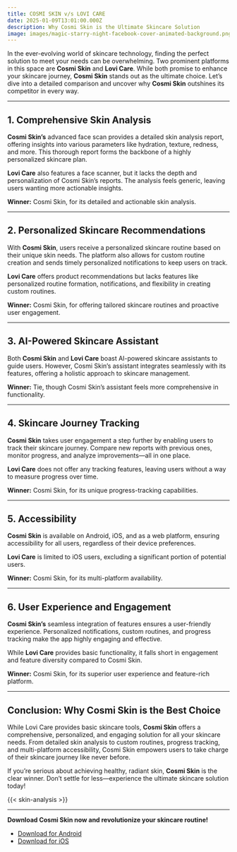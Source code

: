 ```yaml
---
title: COSMI SKIN v/s LOVI CARE
date: 2025-01-09T13:01:00.000Z
description: Why Cosmi Skin is the Ultimate Skincare Solution
image: images/magic-starry-night-facebook-cover-animated-background.png
---
```


In the ever-evolving world of skincare technology, finding the perfect solution to meet your needs can be overwhelming. Two prominent platforms in this space are **Cosmi Skin** and **Lovi Care**. While both promise to enhance your skincare journey, **Cosmi Skin** stands out as the ultimate choice. Let’s dive into a detailed comparison and uncover why **Cosmi Skin** outshines its competitor in every way.

---

## 1. Comprehensive Skin Analysis

**Cosmi Skin’s** advanced face scan provides a detailed skin analysis report, offering insights into various parameters like hydration, texture, redness, and more. This thorough report forms the backbone of a highly personalized skincare plan.

**Lovi Care** also features a face scanner, but it lacks the depth and personalization of Cosmi Skin’s reports. The analysis feels generic, leaving users wanting more actionable insights.

**Winner:** Cosmi Skin, for its detailed and actionable skin analysis.

---

## 2. Personalized Skincare Recommendations

With **Cosmi Skin**, users receive a personalized skincare routine based on their unique skin needs. The platform also allows for custom routine creation and sends timely personalized notifications to keep users on track.

**Lovi Care** offers product recommendations but lacks features like personalized routine formation, notifications, and flexibility in creating custom routines.

**Winner:** Cosmi Skin, for offering tailored skincare routines and proactive user engagement.

---

## 3. AI-Powered Skincare Assistant

Both **Cosmi Skin** and **Lovi Care** boast AI-powered skincare assistants to guide users. However, Cosmi Skin’s assistant integrates seamlessly with its features, offering a holistic approach to skincare management.

**Winner:** Tie, though Cosmi Skin’s assistant feels more comprehensive in functionality.

---

## 4. Skincare Journey Tracking

**Cosmi Skin** takes user engagement a step further by enabling users to track their skincare journey. Compare new reports with previous ones, monitor progress, and analyze improvements—all in one place.

**Lovi Care** does not offer any tracking features, leaving users without a way to measure progress over time.

**Winner:** Cosmi Skin, for its unique progress-tracking capabilities.

---

## 5. Accessibility

**Cosmi Skin** is available on Android, iOS, and as a web platform, ensuring accessibility for all users, regardless of their device preferences.

**Lovi Care** is limited to iOS users, excluding a significant portion of potential users.

**Winner:** Cosmi Skin, for its multi-platform availability.

---

## 6. User Experience and Engagement

**Cosmi Skin’s** seamless integration of features ensures a user-friendly experience. Personalized notifications, custom routines, and progress tracking make the app highly engaging and effective.

While **Lovi Care** provides basic functionality, it falls short in engagement and feature diversity compared to Cosmi Skin.

**Winner:** Cosmi Skin, for its superior user experience and feature-rich platform.

---

## Conclusion: Why Cosmi Skin is the Best Choice

While Lovi Care provides basic skincare tools, **Cosmi Skin** offers a comprehensive, personalized, and engaging solution for all your skincare needs. From detailed skin analysis to custom routines, progress tracking, and multi-platform accessibility, Cosmi Skin empowers users to take charge of their skincare journey like never before.

If you’re serious about achieving healthy, radiant skin, **Cosmi Skin** is the clear winner. Don’t settle for less—experience the ultimate skincare solution today!

{{< skin-analysis >}}

---

**Download Cosmi Skin now and revolutionize your skincare routine!**  
- [Download for Android](https://play.google.com/store/apps/details?id=com.taic.cosmi&hl=en)  
- [Download for iOS](https://apps.apple.com/us/app/cosmi-become-attractive/id6737167960)  







